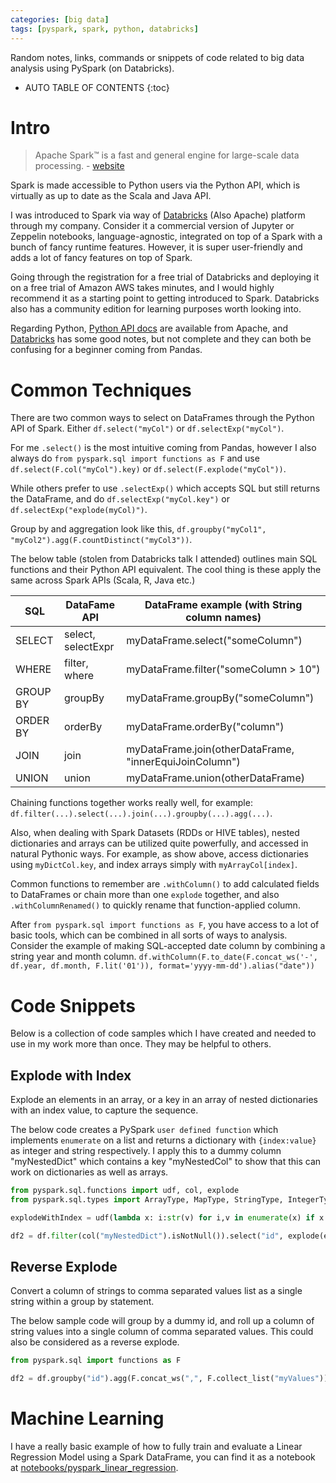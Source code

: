 ```yaml
---
categories: [big data]
tags: [pyspark, spark, python, databricks]
---
```


Random notes, links, commands or snippets of code related to big data analysis using PySpark (on Databricks).

<!-- excerpt separator -->

* AUTO TABLE OF CONTENTS
{:toc}

# Intro

> Apache Spark™ is a fast and general engine for large-scale data processing. - [website](http://spark.apache.org/)

Spark is made accessible to Python users via the Python API, which is virtually as up to date as the Scala and Java API.  

I was introduced to Spark via way of [Databricks](https://databricks.com) (Also Apache) platform through my company. Consider it a commercial version of Jupyter or Zeppelin notebooks, language-agnostic, integrated on top of a Spark with a bunch of fancy runtime features. However, it is super user-friendly and adds a lot of fancy features on top of Spark.  

Going through the registration for a free trial of Databricks and deploying it on a free trial of Amazon AWS takes minutes, and I would highly recommend it as a starting point to getting introduced to Spark. Databricks also has a community edition for learning purposes worth looking into.  

Regarding Python, [Python API docs](https://spark.apache.org/docs/latest/api/python/index.html) are available from Apache, and [Databricks](https://docs.databricks.com/) has some good notes, but not complete and they can both be confusing for a beginner coming from Pandas.  

# Common Techniques

There are two common ways to select on DataFrames through the Python API of Spark. Either `df.select("myCol")` or `df.selectExp("myCol")`.  

For me `.select()` is the most intuitive coming from Pandas, however I also always do `from pyspark.sql import functions as F` and use `df.select(F.col("myCol").key)` or `df.select(F.explode("myCol"))`.  

While others prefer to use `.selectExp()` which accepts SQL but still returns the DataFrame, and do `df.selectExp("myCol.key")` or `df.selectExp("explode(myCol)")`.  

Group by and aggregation look like this, `df.groupby("myCol1", "myCol2").agg(F.countDistinct("myCol3"))`.

The below table (stolen from Databricks talk I attended) outlines main SQL functions and their Python API equivalent. The cool thing is these apply the same across Spark APIs (Scala, R, Java etc.)

|SQL|DataFame API|DataFrame example (with String column names)|
|---|---|---|
|SELECT|select, selectExpr|myDataFrame.select("someColumn")|
|WHERE|filter, where|myDataFrame.filter("someColumn > 10")|
|GROUP BY|groupBy|myDataFrame.groupBy("someColumn")|
|ORDER BY|orderBy|myDataFrame.orderBy("column")|
|JOIN|join|myDataFrame.join(otherDataFrame, "innerEquiJoinColumn")|
|UNION|union|myDataFrame.union(otherDataFrame)|

Chaining functions together works really well, for example: `df.filter(...).select(...).join(...).groupby(...).agg(...)`.  

Also, when dealing with Spark Datasets (RDDs or HIVE tables), nested dictionaries and arrays can be utilized quite powerfully, and accessed in natural Pythonic ways. For example, as show above, access dictionaries using `myDictCol.key`, and index arrays simply with `myArrayCol[index]`.  

Common functions to remember are `.withColumn()` to add calculated fields to DataFrames or chain more than one `explode` together, and also `.withColumnRenamed()` to quickly rename that function-applied column.  

After `from pyspark.sql import functions as F`, you have access to a lot of basic tools, which can be combined in all sorts of ways to analysis. Consider the example of making SQL-accepted date column by combining a string year and month column. `df.withColumn(F.to_date(F.concat_ws('-', df.year, df.month, F.lit('01')), format='yyyy-mm-dd').alias("date"))`  

# Code Snippets

Below is a collection of code samples which I have created and needed to use in my work more than once. They may be helpful to others.  

## Explode with Index

Explode an elements in an array, or a key in an array of nested dictionaries with an index value, to capture the sequence.  

The below code creates a PySpark `user defined function` which implements `enumerate` on a list and returns a dictionary with `{index:value}` as integer and string respectively. I apply this to a dummy column "myNestedDict" which contains a key "myNestedCol" to show that this can work on dictionaries as well as arrays.  

```python
from pyspark.sql.functions import udf, col, explode
from pyspark.sql.types import ArrayType, MapType, StringType, IntegerType

explodeWithIndex = udf(lambda x: i:str(v) for i,v in enumerate(x) if x is not None, MapType(IntegerType(),StringType()))

df2 = df.filter(col("myNestedDict").isNotNull()).select("id", explode(explodeWithIndex("myNestedDict").myNestedCol))
```

## Reverse Explode

Convert a column of strings to comma separated values list as a single string within a group by statement.  

The below sample code will group by a dummy id, and roll up a column of string values into a single column of comma separated values. This could also be considered as a reverse explode.  

```python
from pyspark.sql import functions as F

df2 = df.groupby("id").agg(F.concat_ws(",", F.collect_list("myValues"))).withColumnRenamed("concat_ws(,, collect_list(myValues))", "myCSV")
```

# Machine Learning

I have a really basic example of how to fully train and evaluate a Linear Regression Model using a Spark DataFrame, you can find it as a notebook at [notebooks/pyspark_linear_regression](https://knanne.github.io/notebooks/pyspark_linear_regression).  
